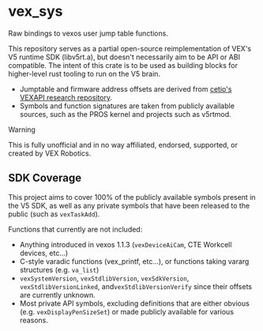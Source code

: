 # vex_sys

Raw bindings to vexos user jump table functions.

This repository serves as a partial open-source reimplementation of VEX's V5 runtime SDK (libv5rt.a), but doesn't necessarily aim to be API or ABI compatible. The intent of this crate is to be used as building blocks for higher-level rust tooling to run on the V5 brain. 

- Jumptable and firmware address offsets are derived from [cetio's VEXAPI research repository](https://github.com/cetio/VEXAPI).
- Symbols and function signatures are taken from publicly available sources, such as the PROS kernel and projects such as v5rtmod.

> [!WARNING]
> This is fully unofficial and in no way affiliated, endorsed, supported, or created by VEX Robotics.

## SDK Coverage

This project aims to cover 100% of the publicly available symbols present in the V5 SDK, as well as any private symbols that have been released to the public (such as `vexTaskAdd`).

Functions that currently are not included:
- Anything introduced in vexos 1.1.3 (`vexDeviceAiCam`, CTE Workcell devices, etc...)
- C-style varadic functions (vex_printf, etc...), or functions taking vararg structures (e.g. `va_list`)
- `vexSystemVersion`, `vexStdlibVersion`, `vexSdkVersion`, `vexStdlibVersionLinked`, and`vexStdlibVersionVerify` since their offsets are currently unknown.
- Most private API symbols, excluding definitions that are either obvious (e.g. `vexDisplayPenSizeSet`) or made publicly available for various reasons.